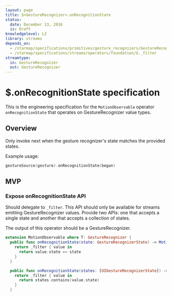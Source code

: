 ```yaml
---
layout: page
title: $<GestureRecognizer>.onRecognitionState
status:
  date: December 13, 2016
  is: Draft
knowledgelevel: L2
library: streams
depends_on:
  - /starmap/specifications/primitives/gesture_recognizers/GestureRecognizer
  - /starmap/specifications/streams/operators/foundation/$._filter
streamtype:
  in: GestureRecognizer
  out: GestureRecognizer
---
```


# $<GestureRecognizer>.onRecognitionState specification

This is the engineering specification for the `MotionObservable` operator `onRecognitionState` that
operates on GestureRecognizer value types.

## Overview

Only invoke next when the gesture recognizer's state matches the provided states.

Example usage:

```swift
gestureSource(gesture).onRecognitionState(began)
```

## MVP

### Expose onRecognitionState API

Should delegate to `_filter`. This API should only be available for streams emitting
GestureRecognizer values. Provide two APIs: one that accepts a single state and another that accepts
a collection of states.

The output of this operator should be a GestureRecognizer.

```swift
extension MotionObservable where T: GestureRecognizer {
  public func onRecognitionState(state: GestureRecognizerState) -> MotionObservable<T> {
    return _filter { value in
      return value.state == state
    }
  }

  public func onRecognitionState(states: [UIGestureRecognizerState]) -> MotionObservable<T> {
    return _filter { value in
      return states.contains(value.state)
    }
  }
```
